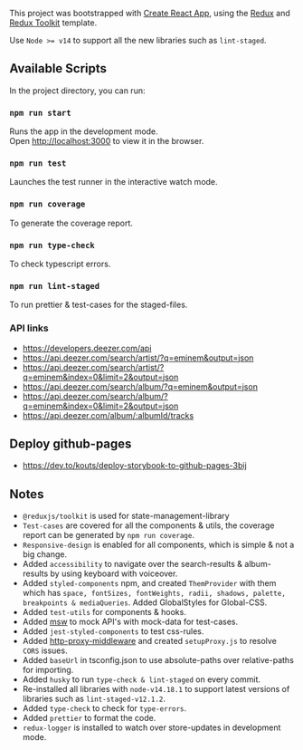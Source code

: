 This project was bootstrapped with [Create React App](https://github.com/facebook/create-react-app), using the [Redux](https://redux.js.org/) and [Redux Toolkit](https://redux-toolkit.js.org/) template.

Use `Node >= v14` to support all the new libraries such as `lint-staged`.
## Available Scripts

In the project directory, you can run:

### `npm run start`

Runs the app in the development mode.<br />
Open [http://localhost:3000](http://localhost:3000) to view it in the browser.

### `npm run test`

Launches the test runner in the interactive watch mode.

### `npm run coverage`

To generate the coverage report.
### `npm run type-check`

To check typescript errors.

### `npm run lint-staged`

To run prettier & test-cases for the staged-files.

### API links
  - https://developers.deezer.com/api
  - https://api.deezer.com/search/artist/?q=eminem&output=json
  - https://api.deezer.com/search/artist/?q=eminem&index=0&limit=2&output=json
  - https://api.deezer.com/search/album/?q=eminem&output=json
  - https://api.deezer.com/search/album/?q=eminem&index=0&limit=2&output=json
  - https://api.deezer.com/album/:albumId/tracks

## Deploy github-pages
  - https://dev.to/kouts/deploy-storybook-to-github-pages-3bij

## Notes
  - `@reduxjs/toolkit` is used for state-management-library
  - `Test-cases` are covered for all the components & utils, the coverage report can be generated by `npm run coverage`.
  - `Responsive-design` is enabled for all components, which is simple & not a big change.
  - Added `accessibility` to navigate over the search-results & album-results by using keyboard with voiceover.
  - Added `styled-components` npm, and created `ThemProvider` with them which has `space, fontSizes, fontWeights, radii, shadows, palette, breakpoints & mediaQueries`. Added GlobalStyles for Global-CSS.
  - Added `test-utils` for components & hooks.
  - Added [msw](https://mswjs.io/) to mock API's with mock-data for test-cases.
  - Added `jest-styled-components` to test css-rules.
  - Added [http-proxy-middleware](https://github.com/chimurai/http-proxy-middleware) and created `setupProxy.js` to resolve `CORS` issues.
  - Added `baseUrl` in tsconfig.json to use absolute-paths over relative-paths for importing.
  - Added `husky` to run `type-check & lint-staged` on every commit.
  - Re-installed all libraries with `node-v14.18.1` to support latest versions of libraries such as `lint-staged-v12.1.2`.
  - Added `type-check` to check for `type-errors`.
  - Added `prettier` to format the code.
  - `redux-logger` is installed to watch over store-updates in development mode.
